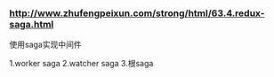 ### <http://www.zhufengpeixun.com/strong/html/63.4.redux-saga.html>

使用saga实现中间件

1.worker saga
2.watcher saga
3.根saga

